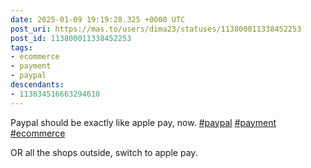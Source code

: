 ```yaml
---
date: 2025-01-09 19:19:28.325 +0000 UTC
post_uri: https://mas.to/users/dima23/statuses/113800011338452253
post_id: 113800011338452253
tags:
- ecommerce
- payment
- paypal
descendants:
- 113834516663294610
---
```

Paypal should be exactly like apple pay, now. [#paypal](https://mas.to/tags/paypal) [#payment](https://mas.to/tags/payment) [#ecommerce](https://mas.to/tags/ecommerce)


OR all the shops outside, switch to apple pay.

